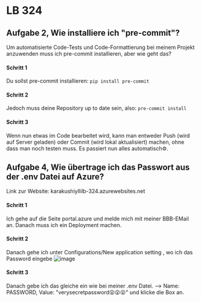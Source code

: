 # LB 324

## Aufgabe 2, Wie installiere ich "pre-commit"?
Um automatisierte Code-Tests und Code-Formattierung bei meinem Projekt anzuwenden muss ich pre-commit installieren, aber wie geht das?

#### Schritt 1
Du sollst pre-commit installieren:
```pip install pre-commit```

#### Schritt 2
Jedoch muss deine Repository up to date sein, also:
```pre-commit install```

#### Schritt 3
Wenn nun etwas im Code bearbeitet wird, kann man entweder Push (wird auf Server geladen) oder Commit (wird lokal aktualisiert) machen, ohne dass man noch testen muss. Es passiert nun alles automatisch⚙️.

## Aufgabe 4, Wie übertrage ich das Passwort aus der .env Datei auf Azure?
Link zur Website: karakushiyllilb-324.azurewebsites.net

#### Schritt 1
Ich gehe auf die Seite portal.azure und melde mich mit meiner BBB-EMail an. Danach muss ich ein Deployment machen.

#### Schritt 2
Danach gehe ich unter Configurations/New application setting , wo ich das Password eingebe
![image](https://github.com/karakushi/KarakushiYlliLB-324/assets/118426881/73161935-3cc8-45af-b0f9-f3e4e7551971)

#### Schritt 3
Danach gebe ich das gleiche ein wie bei meiner .env Datei. --> Name: PASSWORD, Value: "verysecretpassword😮😮😮" und klicke die Box an.
